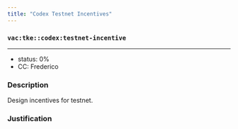 ```yaml
---
title: "Codex Testnet Incentives"
---
```

### `vac:tke::codex:testnet-incentive`
---

- status: 0%
- CC: Frederico

### Description
Design incentives for testnet.

### Justification

